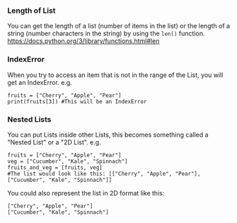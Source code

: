 ### Length of List
You can get the length of a list (number of items in the list) or the length of a string (number characters in the string) by using the `len()` function. https://docs.python.org/3/library/functions.html#len

### IndexError
When you try to access an item that is not in the range of the List, you will get an IndexError. e.g.

```
fruits = ["Cherry", "Apple", "Pear"]
print(fruits[3]) #This will be an IndexError
```

### Nested Lists
You can put Lists inside other Lists, this becomes something called a "Nested List" or a "2D List". e.g.

```
fruits = ["Cherry", "Apple", "Pear"]
veg = ["Cucumber", "Kale", "Spinnach"]
fruits_and_veg = [fruits, veg]
#The list would look like this: [["Cherry", "Apple", "Pear"], ["Cucumber", "Kale", "Spinnach"]]
```
You could also represent the list in 2D format like this:
```
["Cherry", "Apple", "Pear"]
["Cucumber", "Kale", "Spinnach"]
```
